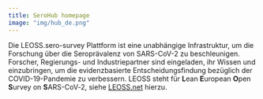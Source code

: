```yaml
---
title: SeroHub homepage
image: "img/hub_de.png"
---
```


Die LEOSS.sero-survey Plattform ist eine unabhängige Infrastruktur, um die Forschung über die Seroprävalenz von SARS-CoV-2 zu beschleunigen. Forscher, Regierungs- und Industriepartner sind eingeladen, ihr Wissen und  einzubringen, um die evidenzbasierte Entscheidungsfindung bezüglich der COVID-19-Pandemie zu verbessern. LEOSS steht für <b>L</b>ean <b>E</b>uropean <b>O</b>pen <b>S</b>urvey on <b>S</b>ARS-CoV‑2, siehe [LEOSS.net](leoss.net) hierzu.